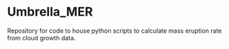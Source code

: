 # Umbrella_MER
Repository for code to house python scripts to calculate mass eruption rate from cloud growth data.
